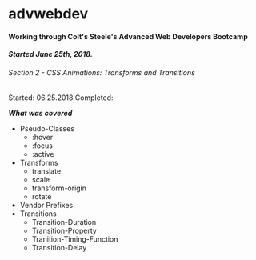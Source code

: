 # advwebdev

#### Working through Colt's Steele's Advanced Web Developers Bootcamp

__*Started June 25th, 2018.*__


###### Section 2 - CSS Animations: Transforms and Transitions
Started: 06.25.2018
Completed: 

__*What was covered*__
  * Pseudo-Classes
    * :hover
    * :focus
    * :active
* Transforms  
    * translate
    * scale
    * transform-origin
    * rotate
* Vendor Prefixes
* Transitions
    * Transition-Duration
    * Transition-Property
    * Tranition-Timing-Function
    * Transition-Delay
